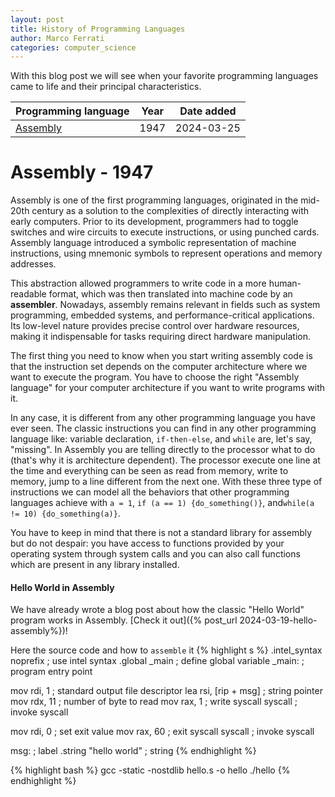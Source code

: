 ```yaml
---
layout: post
title: History of Programming Languages
author: Marco Ferrati
categories: computer_science
---
```


With this blog post we will see when your favorite programming languages came to life and their principal characteristics.

| Programming language         | Year | Date added |
|------------------------------|------|------------|
| [Assembly](#assembly---1947) | 1947 | 2024-03-25 |

# Assembly - 1947
Assembly is one of the first programming languages, originated in the mid-20th century as a solution to the complexities of directly interacting with early computers. Prior to its development, programmers had to toggle switches and wire circuits to execute instructions, or using punched cards. Assembly language introduced a symbolic representation of machine instructions, using mnemonic symbols to represent operations and memory addresses. 

This abstraction allowed programmers to write code in a more human-readable format, which was then translated into machine code by an **assembler**. Nowadays, assembly remains relevant in fields such as system programming, embedded systems, and performance-critical applications. Its low-level nature provides precise control over hardware resources, making it indispensable for tasks requiring direct hardware manipulation. 

The first thing you need to know when you start writing assembly code is that the instruction set depends on the computer architecture where we want to execute the program. You have to choose the right "Assembly language" for your computer architecture if you want to write programs with it.

In any case, it is different from any other programming language you have ever seen. The classic instructions you can find in any other programming language like: variable declaration, `if-then-else`, and `while` are, let's say, "missing".
In Assembly you are telling directly to the processor what to do (that's why it is architecture dependent). The processor execute one line at the time and everything can be seen as read from memory, write to memory, jump to a line different from the next one. With these three type of instructions we can model all the behaviors that other programming languages achieve with `a = 1`, `if (a == 1) {do_something()}`, and`while(a != 10) {do_something(a)}`.

You have to keep in mind that there is not a standard library for assembly but do not despair: you have access to functions provided by your operating system through system calls and you can also call functions which are present in any library installed.

#### Hello World in Assembly
We have already wrote a blog post about how the classic "Hello World" program works in Assembly. [Check it out]({% post_url 2024-03-19-hello-assembly%})!

Here the source code and how to `assemble` it
{% highlight s %}
.intel_syntax noprefix        ; use intel syntax
.global _main 	              ; define global variable
_main:                        ; program entry point

mov rdi, 1                    ; standard output file descriptor
lea rsi, [rip + msg]          ; string pointer
mov rdx, 11                   ; number of byte to read
mov rax, 1                    ; write syscall
syscall                       ; invoke syscall

mov rdi, 0                    ; set exit value
mov rax, 60                   ; exit syscall
syscall                       ; invoke syscall

msg:                          ; label
.string "hello world"         ; string 
{% endhighlight %}

{% highlight bash %}
gcc -static -nostdlib hello.s -o hello 
./hello
{% endhighlight %}
